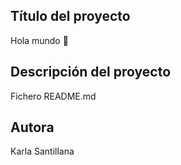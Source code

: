 ## Título del proyecto
Hola mundo 👋

## Descripción del proyecto
Fichero README.md

## Autora
Karla Santillana
<!--
**karlasantillana/karlasantillana** is a ✨ _special_ ✨ repository because its `README.md` (this file) appears on your GitHub profile.
# Autora: Karla
Here are some ideas to get you started:

- 🔭 I’m currently working on ...
- 🌱 I’m currently learning ...
- 👯 I’m looking to collaborate on ...
- 🤔 I’m looking for help with ...
- 💬 Ask me about ...
- 📫 How to reach me: ...
- 😄 Pronouns: ...
- ⚡ Fun fact: ...
-->
